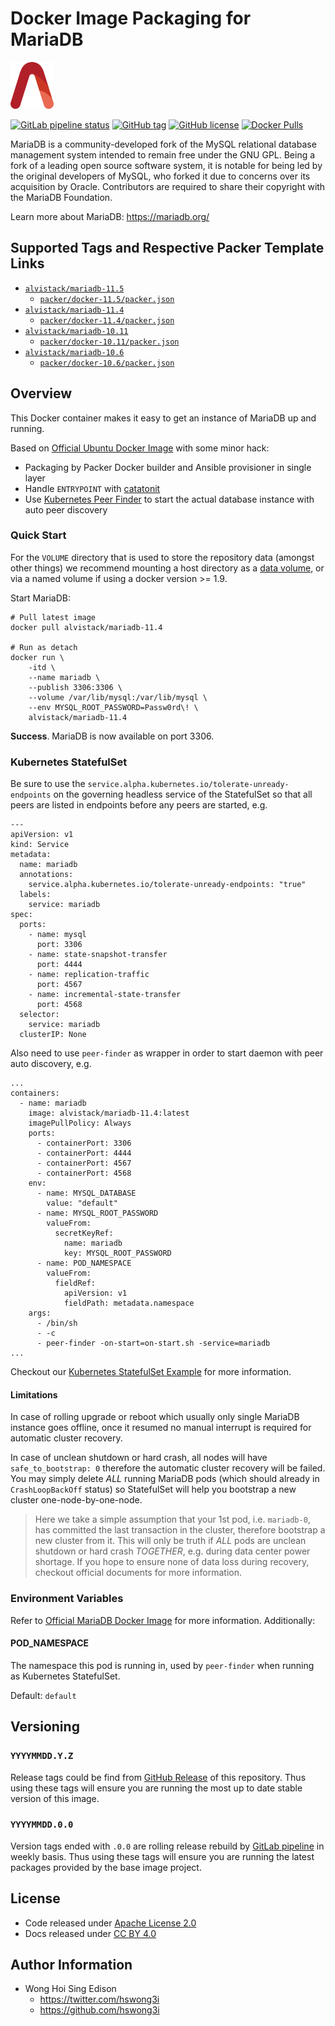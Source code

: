 # Docker Image Packaging for MariaDB

<a href="https://alvistack.com" title="AlviStack" target="_blank"><img src="/alvistack.svg" height="75" alt="AlviStack"></a>

[![GitLab pipeline
status](https://img.shields.io/gitlab/pipeline/alvistack/docker-mariadb/master)](https://gitlab.com/alvistack/docker-mariadb/-/pipelines)
[![GitHub
tag](https://img.shields.io/github/tag/alvistack/docker-mariadb.svg)](https://github.com/alvistack/docker-mariadb/tags)
[![GitHub
license](https://img.shields.io/github/license/alvistack/docker-mariadb.svg)](https://github.com/alvistack/docker-mariadb/blob/master/LICENSE)
[![Docker
Pulls](https://img.shields.io/docker/pulls/alvistack/mariadb-11.4.svg)](https://hub.docker.com/r/alvistack/mariadb-11.4)

MariaDB is a community-developed fork of the MySQL relational database
management system intended to remain free under the GNU GPL. Being a
fork of a leading open source software system, it is notable for being
led by the original developers of MySQL, who forked it due to concerns
over its acquisition by Oracle. Contributors are required to share their
copyright with the MariaDB Foundation.

Learn more about MariaDB: <https://mariadb.org/>

## Supported Tags and Respective Packer Template Links

- [`alvistack/mariadb-11.5`](https://hub.docker.com/r/alvistack/mariadb-11.5)
  - [`packer/docker-11.5/packer.json`](https://github.com/alvistack/docker-mariadb/blob/master/packer/docker-11.5/packer.json)
- [`alvistack/mariadb-11.4`](https://hub.docker.com/r/alvistack/mariadb-11.4)
  - [`packer/docker-11.4/packer.json`](https://github.com/alvistack/docker-mariadb/blob/master/packer/docker-11.4/packer.json)
- [`alvistack/mariadb-10.11`](https://hub.docker.com/r/alvistack/mariadb-10.11)
  - [`packer/docker-10.11/packer.json`](https://github.com/alvistack/docker-mariadb/blob/master/packer/docker-10.11/packer.json)
- [`alvistack/mariadb-10.6`](https://hub.docker.com/r/alvistack/mariadb-10.6)
  - [`packer/docker-10.6/packer.json`](https://github.com/alvistack/docker-mariadb/blob/master/packer/docker-10.6/packer.json)

## Overview

This Docker container makes it easy to get an instance of MariaDB up and
running.

Based on [Official Ubuntu Docker
Image](https://hub.docker.com/_/ubuntu/) with some minor hack:

- Packaging by Packer Docker builder and Ansible provisioner in single
  layer
- Handle `ENTRYPOINT` with
  [catatonit](https://github.com/openSUSE/catatonit)
- Use [Kubernetes Peer
  Finder](https://github.com/kubernetes/contrib/tree/master/peer-finder)
  to start the actual database instance with auto peer discovery

### Quick Start

For the `VOLUME` directory that is used to store the repository data
(amongst other things) we recommend mounting a host directory as a [data
volume](https://docs.docker.com/engine/tutorials/dockervolumes/#/data-volumes),
or via a named volume if using a docker version \>= 1.9.

Start MariaDB:

    # Pull latest image
    docker pull alvistack/mariadb-11.4

    # Run as detach
    docker run \
        -itd \
        --name mariadb \
        --publish 3306:3306 \
        --volume /var/lib/mysql:/var/lib/mysql \
        --env MYSQL_ROOT_PASSWORD=Passw0rd\! \
        alvistack/mariadb-11.4

**Success**. MariaDB is now available on port 3306.

### Kubernetes StatefulSet

Be sure to use the
`service.alpha.kubernetes.io/tolerate-unready-endpoints` on the
governing headless service of the StatefulSet so that all peers are
listed in endpoints before any peers are started, e.g.

    ---
    apiVersion: v1
    kind: Service
    metadata:
      name: mariadb
      annotations:
        service.alpha.kubernetes.io/tolerate-unready-endpoints: "true"
      labels:
        service: mariadb
    spec:
      ports:
        - name: mysql
          port: 3306
        - name: state-snapshot-transfer
          port: 4444
        - name: replication-traffic
          port: 4567
        - name: incremental-state-transfer
          port: 4568
      selector:
        service: mariadb
      clusterIP: None

Also need to use `peer-finder` as wrapper in order to start daemon with
peer auto discovery, e.g.

    ...
    containers:
      - name: mariadb
        image: alvistack/mariadb-11.4:latest
        imagePullPolicy: Always
        ports:
          - containerPort: 3306
          - containerPort: 4444
          - containerPort: 4567
          - containerPort: 4568
        env:
          - name: MYSQL_DATABASE
            value: "default"
          - name: MYSQL_ROOT_PASSWORD
            valueFrom:
              secretKeyRef:
                name: mariadb
                key: MYSQL_ROOT_PASSWORD
          - name: POD_NAMESPACE
            valueFrom:
              fieldRef:
                apiVersion: v1
                fieldPath: metadata.namespace
        args:
          - /bin/sh
          - -c
          - peer-finder -on-start=on-start.sh -service=mariadb
    ...

Checkout our [Kubernetes StatefulSet
Example](https://github.com/alvistack/docker-mariadb/tree/master/kubernetes)
for more information.

#### Limitations

In case of rolling upgrade or reboot which usually only single MariaDB
instance goes offline, once it resumed no manual interrupt is required
for automatic cluster recovery.

In case of unclean shutdown or hard crash, all nodes will have
`safe_to_bootstrap: 0` therefore the automatic cluster recovery will be
failed. You may simply delete *ALL* running MariaDB pods (which should
already in `CrashLoopBackOff` status) so StatefulSet will help you
bootstrap a new cluster one-node-by-one-node.

> Here we take a simple assumption that your 1st pod, i.e. `mariadb-0`,
> has committed the last transaction in the cluster, therefore bootstrap
> a new cluster from it. This will only be truth if *ALL* pods are
> unclean shutdown or hard crash *TOGETHER*, e.g. during data center
> power shortage. If you hope to ensure none of data loss during
> recovery, checkout official documents for more information.

### Environment Variables

Refer to [Official MariaDB Docker
Image](https://hub.docker.com/_/mariadb/) for more information.
Additionally:

#### POD_NAMESPACE

The namespace this pod is running in, used by `peer-finder` when running
as Kubernetes StatefulSet.

Default: `default`

## Versioning

### `YYYYMMDD.Y.Z`

Release tags could be find from [GitHub
Release](https://github.com/alvistack/docker-mariadb/tags) of this
repository. Thus using these tags will ensure you are running the most
up to date stable version of this image.

### `YYYYMMDD.0.0`

Version tags ended with `.0.0` are rolling release rebuild by [GitLab
pipeline](https://gitlab.com/alvistack/docker-mariadb/-/pipelines) in
weekly basis. Thus using these tags will ensure you are running the
latest packages provided by the base image project.

## License

- Code released under [Apache License 2.0](LICENSE)
- Docs released under [CC BY
  4.0](http://creativecommons.org/licenses/by/4.0/)

## Author Information

- Wong Hoi Sing Edison
  - <https://twitter.com/hswong3i>
  - <https://github.com/hswong3i>
